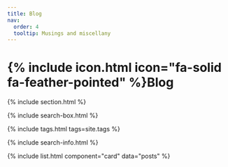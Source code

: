 ```yaml
---
title: Blog
nav:
  order: 4
  tooltip: Musings and miscellany
---
```


# {% include icon.html icon="fa-solid fa-feather-pointed" %}Blog


{% include section.html %}

{% include search-box.html %}

{% include tags.html tags=site.tags %}

{% include search-info.html %}

<!-- {% include list.html data="posts" component="post-excerpt" %} -->
{% include list.html component="card" data="posts" %}
